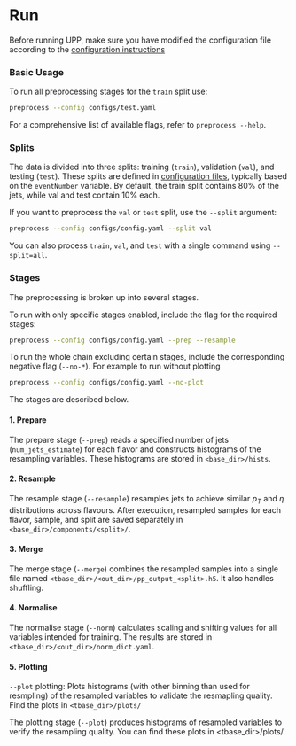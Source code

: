 # Run

Before running UPP, make sure you have modified the configuration file according to the [configuration instructions](configuration.md)


### Basic Usage 

To run all preprocessing stages for the `train` split use:

```bash
preprocess --config configs/test.yaml
```

For a comprehensive list of available flags, refer to `preprocess --help`.

### Splits 

The data is divided into three splits: training (`train`), validation (`val`), and testing (`test`).
These splits are defined in [configuration files](configuration.md#global-cuts), typically based on the `eventNumber` variable.
By default, the train split contains 80% of the jets, while val and test contain 10% each.

If you want to preprocess the `val` or `test` split, use the `--split` argument:

```bash
preprocess --config configs/config.yaml --split val
```

You can also process `train`, `val`, and `test` with a single command using `--split=all`.

### Stages 

The preprocessing is broken up into several stages.

To run with only specific stages enabled, include the flag for the required stages:

```bash
preprocess --config configs/config.yaml --prep --resample
```

To run the whole chain excluding certain stages, include the corresponding negative flag (`--no-*`).
For example to run without plotting

```bash
preprocess --config configs/config.yaml --no-plot
```

The stages are described below.

#### 1. Prepare
The prepare stage (`--prep`) reads a specified number of jets (`num_jets_estimate`) for each flavor and constructs histograms of the resampling variables.
These histograms are stored in `<base_dir>/hists`.

#### 2. Resample 
The resample stage (`--resample`) resamples jets to achieve similar $p_T$ and $\eta$ distributions across flavours.
After execution, resampled samples for each flavor, sample, and split are saved separately in `<base_dir>/components/<split>/`.

#### 3. Merge 
The merge stage (`--merge`) combines the resampled samples into a single file named `<tbase_dir>/<out_dir>/pp_output_<split>.h5`.
It also handles shuffling.

#### 4. Normalise 
The normalise stage (`--norm`) calculates scaling and shifting values for all variables intended for training. The results are stored in` <tbase_dir>/<out_dir>/norm_dict.yaml`.

#### 5. Plotting 
`--plot` plotting: Plots histograms (with other binning than used for resmpling) of the resampled variables to validate the resmapling quality. Find the plots in `<tbase_dir>/plots/`

The plotting stage (`--plot`) produces histograms of resampled variables to verify the resampling quality.
You can find these plots in <tbase_dir>/plots/.